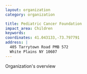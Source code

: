 ```yaml
---
layout: organization
category: organization

title: Pediatric Cancer Foundation
impact_area: Children
keywords: 
coordinates: 41.043133,-73.797791
address: |
  405 Tarrytown Road PMB 572
  White Plains NY 10607
---
```

Organization's overview

